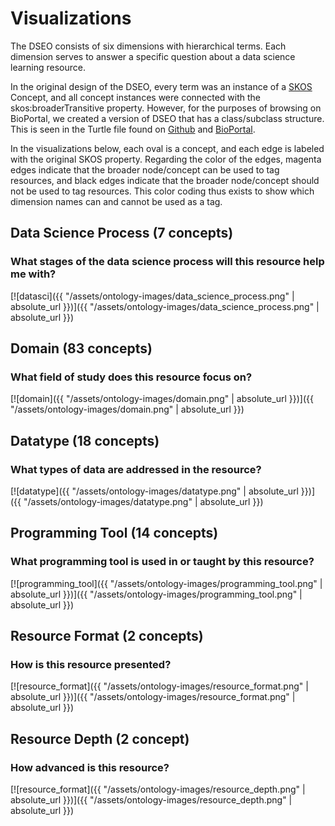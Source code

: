 # Visualizations
The DSEO consists of six dimensions with hierarchical terms. 
Each dimension serves to answer a specific question about a data science learning resource.

In the original design of the DSEO, every term was an instance of a
[SKOS](https://www.w3.org/2004/02/skos/) Concept, and all concept instances were connected 
with the skos:broaderTransitive property. However, for the purposes of browsing on BioPortal, we created 
a version of DSEO that has a class/subclass structure. This is seen in the Turtle file found
on [Github](https://github.com/bioint/DSEO/blob/master/ontology_files/dseo-current.ttl) and [BioPortal](https://bioportal.bioontology.org/ontologies/DSEO).

In the visualizations below, each oval is a concept, 
and each edge is labeled with the original SKOS property. Regarding the color of the edges, 
magenta edges indicate that 
the broader node/concept can be used to tag resources, and black edges indicate that the 
broader node/concept should not be used to tag resources. This color coding thus exists to 
show which dimension names can and cannot be used as a tag.

## Data Science Process (7 concepts)
### What stages of the data science process will this resource help me with?
[![datasci]({{ "/assets/ontology-images/data_science_process.png" | absolute_url }})]({{ "/assets/ontology-images/data_science_process.png" | absolute_url }})

## Domain (83 concepts)
### What field of study does this resource focus on?
[![domain]({{ "/assets/ontology-images/domain.png" | absolute_url }})]({{ "/assets/ontology-images/domain.png" | absolute_url }})

## Datatype (18 concepts)
### What types of data are addressed in the resource?
[![datatype]({{ "/assets/ontology-images/datatype.png" | absolute_url }})]({{ "/assets/ontology-images/datatype.png" | absolute_url }})

## Programming Tool (14 concepts)
### What programming tool is used in or taught by this resource?
[![programming_tool]({{ "/assets/ontology-images/programming_tool.png" | absolute_url }})]({{ "/assets/ontology-images/programming_tool.png" | absolute_url }})

## Resource Format (2 concepts)
### How is this resource presented?
[![resource_format]({{ "/assets/ontology-images/resource_format.png" | absolute_url }})]({{ "/assets/ontology-images/resource_format.png" | absolute_url }})

## Resource Depth (2 concept)
### How advanced is this resource?
[![resource_format]({{ "/assets/ontology-images/resource_depth.png" | absolute_url }})]({{ "/assets/ontology-images/resource_depth.png" | absolute_url }})
